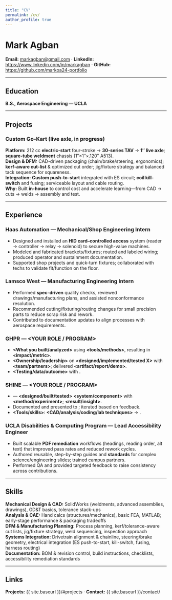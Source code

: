```yaml
---
title: "CV"
permalink: /cv/
author_profile: true
---
```


# Mark Agban
**Email:** markagban@gmail.com · **LinkedIn:** https://www.linkedin.com/in/markagban · **GitHub:** https://github.com/markoa24-portfolio

---

## Education
**B.S., Aerospace Engineering — UCLA**

---

## Projects

### Custom Go-Kart (live axle, in progress)
**Platform:** 212 cc **electric-start** four-stroke → **30-series TAV** → **1″ live axle**; **square-tube weldment** chassis (1″×1″×.120″ A513).  
**Design & DFM:** CAD-driven packaging (chain/brake/steering, ergonomics); **kerf-aware cut-list** & optimized cut order; jig/fixture strategy and balanced tack sequence for squareness.  
**Integration:** **Custom push-to-start** integrated with ES circuit; **coil kill-switch** and fusing; serviceable layout and cable routing.  
**Why:** Built **in-house** to control cost and accelerate learning—from CAD → cuts → welds → assembly and test.

---

## Experience

### Haas Automation — Mechanical/Shop Engineering Intern
- Designed and installed an **HID card–controlled access** system (reader → controller → relay → solenoid) to secure high-value machines.  
- Modeled and fabricated brackets/fixtures; routed and labeled wiring; produced operator and sustainment documentation.  
- Supported shop projects and quick-turn fixtures; collaborated with techs to validate fit/function on the floor.

### Lamsco West — Manufacturing Engineering Intern
- Performed **spec-driven** quality checks, reviewed drawings/manufacturing plans, and assisted nonconformance resolution.  
- Recommended cutting/fixturing/routing changes for small precision parts to reduce scrap risk and rework.  
- Contributed to documentation updates to align processes with aerospace requirements.

### GHPR — **<YOUR ROLE / PROGRAM>**
- **<What you built/analyzed>** using **<tools/methods>**, resulting in **<impact/metric>**.  
- **<Ownership/leadership>** on **<designed/implemented/tested X>** with **<team/partners>**; delivered **<artifact/report/demo>**.  
- **<Testing/data/outcome>** with **<quantified results if available>**.

### SHINE — **<YOUR ROLE / PROGRAM>**
- **<Project focus>** — **<designed/built/tested>** **<system/component>** with **<method/experiment>**; **<result/insight>**.  
- Documented and presented to **<audience>**; iterated based on feedback.  
- **<Tools/skills>**: **<CAD/analysis/coding/lab techniques>** → **<what it enabled>**.

### UCLA Disabilities & Computing Program — Lead Accessibility Engineer
- Built scalable **PDF remediation** workflows (headings, reading order, alt text) that improved pass rates and reduced rework cycles.  
- Authored reusable, step-by-step guides and **standards** for complex science/engineering slides; trained campus partners.  
- Performed QA and provided targeted feedback to raise consistency across contributions.

---

## Skills
**Mechanical Design & CAD:** SolidWorks (weldments, advanced assemblies, drawings), GD&T basics, tolerance stack-ups  
**Analysis & CAE:** Hand calcs (structures/mechanics), basic FEA, MATLAB; early-stage performance & packaging tradeoffs  
**DFM & Manufacturing Planning:** Process planning, kerf/tolerance-aware cut lists, jig/fixture strategy, weld sequencing, inspection approach  
**Systems Integration:** Drivetrain alignment & chainline, steering/brake geometry, electrical integration (ES push-to-start, kill-switch, fusing, harness routing)  
**Documentation:** BOM & revision control, build instructions, checklists, accessibility remediation standards

---

## Links
**Projects:** {{ site.baseurl }}/#projects · **Contact:** {{ site.baseurl }}/contact/
